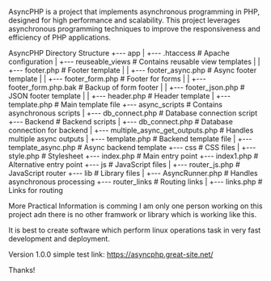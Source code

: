 AsyncPHP is a project that implements asynchronous programming in PHP, designed for high performance and scalability. This project leverages asynchronous programming techniques to improve the responsiveness and efficiency of PHP applications.

AsyncPHP Directory Structure
+--- app
| +--- .htaccess # Apache configuration
| +--- reuseable_views # Contains reusable view templates
| | +--- footer.php # Footer template
| | +--- footer_async.php # Async footer template
| | +--- footer_form.php # Footer for forms
| | +--- footer_form.php.bak # Backup of form footer
| | +--- footer_json.php # JSON footer template
| | +--- header.php # Header template
| +--- template.php # Main template file
+--- async_scripts # Contains asynchronous scripts
| +--- db_connect.php # Database connection script
+--- Backend # Backend scripts
| +--- db_connect.php # Database connection for backend
| +--- multiple_async_get_outputs.php # Handles multiple async outputs
| +--- template.php # Backend template file
| +--- template_async.php # Async backend template
+--- css # CSS files
| +--- style.php # Stylesheet
+--- index.php # Main entry point
+--- index1.php # Alternative entry point
+--- js # JavaScript files
| +--- router_js.php # JavaScript router
+--- lib # Library files
| +--- AsyncRunner.php # Handles asynchronous processing
+--- router_links # Routing links
| +--- links.php # Links for routing

More Practical Information is comming I am only one person working on this project adn there is no other framwork or library which is working like this.

It is best to create software which perform linux operations task in very fast development and deployment.

Version 1.0.0
simple test link: https://asyncphp.great-site.net/

Thanks!
